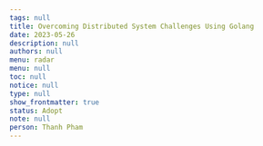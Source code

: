 ```yaml
---
tags: null
title: Overcoming Distributed System Challenges Using Golang
date: 2023-05-26
description: null
authors: null
menu: radar
menu: null
toc: null
notice: null
type: null
show_frontmatter: true
status: Adopt
note: null
person: Thanh Pham
---
```


